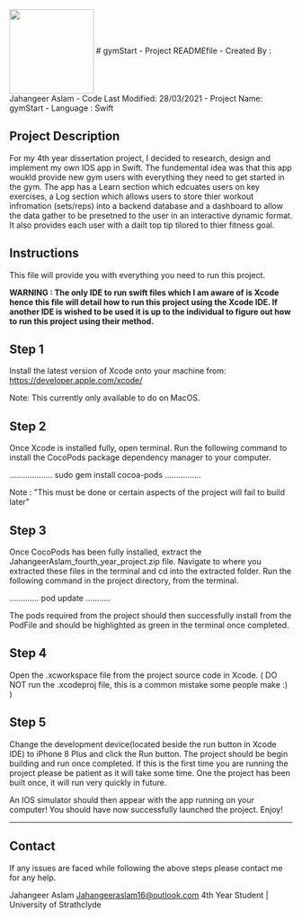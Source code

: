 <img align="center" width="150" height="150" src="https://user-images.githubusercontent.com/63206260/212763230-e834b28f-e80a-4fb8-aa8f-f7011dcb796a.png">
 # gymStart
- Project READMEfile 
- Created By : Jahangeer Aslam
- Code Last Modified: 28/03/2021
- Project Name: gymStart
- Language : Swift










## Project Description 
For my 4th year dissertation project, I decided to research, design and implement my own IOS app in Swift. The fundemental idea was that this app woukld provide new gym users with everything they need to get started in the gym. The app has a Learn section which edcuates users on key exercises, a Log section which allows users to store thier workout infromation (sets/reps) into a backend database and a dashboard to allow the data gather to be presetned to the user in an interactive dynamic format. It also provides each user with a dailt top tip tilored to thier fitness goal.


## Instructions
This file will provide you with everything you need to run this project.

**WARNING : The only IDE to run swift files which I am aware of is Xcode hence this file will detail how to run this project using the Xcode IDE. If another IDE is wished to be used it is up to the individual to figure out how to run this project using their method.**


## Step 1

Install the latest version of Xcode onto your machine from: 
https://developer.apple.com/xcode/

Note: This currently only available to do on MacOS.

## Step 2

Once Xcode is installed fully, open terminal.
Run the following command to install the CocoPods package dependency manager to your computer. 

...................
sudo gem install cocoa-pods
................

Note : "This must be done or certain aspects of the project will fail to build later"


## Step 3

Once CocoPods has been fully installed, extract the JahangeerAslam_fourth_year_project.zip file.
Navigate to where you extracted these files in the terminal and cd into the extracted folder.
Run the following command in the project directory, from the terminal.

.............
pod update
...........

The pods required from the project should then successfully install from the PodFile and should be highlighted as green in the terminal once completed.

## Step 4

Open the .xcworkspace file from the project source code in Xcode. ( DO NOT run the .xcodeproj file, this is a common mistake some people make :) )

## Step 5

Change the development device(located beside the run button in Xcode IDE) to iPhone 8 Plus and click the Run button.
The project should be begin building and run once completed. If this is the first time you are running the project please be patient as it will take some time. One the project has been built once, it will run very quickly in future.

An IOS simulator should then appear with the app running on your computer!
You should have now successfully launched the project.
Enjoy!


------------------------------------------------------------
## Contact
If any issues are faced while following the above steps please contact me for any help.

Jahangeer Aslam 
Jahangeeraslam16@outlook.com
4th Year Student | University of Strathclyde 

